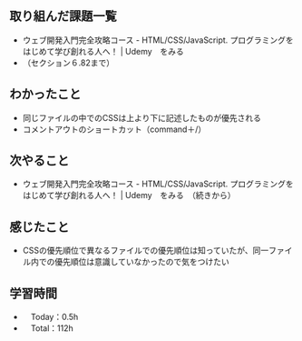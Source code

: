 ## 取り組んだ課題一覧
- ウェブ開発入門完全攻略コース - HTML/CSS/JavaScript. プログラミングをはじめて学び創れる人へ！ | Udemy　をみる
- （セクション６.82まで）

## わかったこと
- 同じファイルの中でのCSSは上より下に記述したものが優先される
- コメントアウトのショートカット（command＋/）

## 次やること
- ウェブ開発入門完全攻略コース - HTML/CSS/JavaScript. プログラミングをはじめて学び創れる人へ！ | Udemy　をみる　（続きから）

## 感じたこと
- CSSの優先順位で異なるファイルでの優先順位は知っていたが、同一ファイル内での優先順位は意識していなかったので気をつけたい

## 学習時間
- 　Today：0.5h
- 　Total：112h
